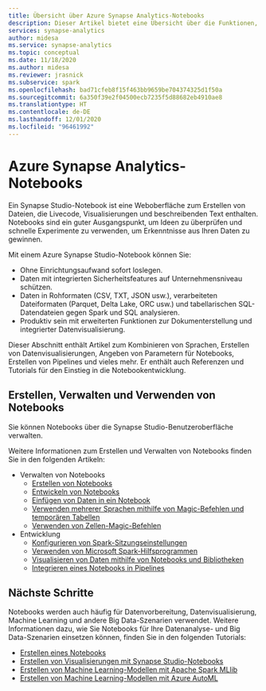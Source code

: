 ```yaml
---
title: Übersicht über Azure Synapse Analytics-Notebooks
description: Dieser Artikel bietet eine Übersicht über die Funktionen, die von Azure Synapse Analytics-Notebooks zur Verfügung gestellt werden.
services: synapse-analytics
author: midesa
ms.service: synapse-analytics
ms.topic: conceptual
ms.date: 11/18/2020
ms.author: midesa
ms.reviewer: jrasnick
ms.subservice: spark
ms.openlocfilehash: bad71cfeb8f15f463bb9659be704374325d1f50a
ms.sourcegitcommit: 6a350f39e2f04500ecb7235f5d88682eb4910ae8
ms.translationtype: HT
ms.contentlocale: de-DE
ms.lasthandoff: 12/01/2020
ms.locfileid: "96461992"
---
```

# <a name="azure-synapse-analytics-notebooks"></a>Azure Synapse Analytics-Notebooks

Ein Synapse Studio-Notebook ist eine Weboberfläche zum Erstellen von Dateien, die Livecode, Visualisierungen und beschreibenden Text enthalten. Notebooks sind ein guter Ausgangspunkt, um Ideen zu überprüfen und schnelle Experimente zu verwenden, um Erkenntnisse aus Ihren Daten zu gewinnen. 

Mit einem Azure Synapse Studio-Notebook können Sie:

* Ohne Einrichtungsaufwand sofort loslegen.
* Daten mit integrierten Sicherheitsfeatures auf Unternehmensniveau schützen.
* Daten in Rohformaten (CSV, TXT, JSON usw.), verarbeiteten Dateiformaten (Parquet, Delta Lake, ORC usw.) und tabellarischen SQL-Datendateien gegen Spark und SQL analysieren.
* Produktiv sein mit erweiterten Funktionen zur Dokumenterstellung und integrierter Datenvisualisierung.

Dieser Abschnitt enthält Artikel zum Kombinieren von Sprachen, Erstellen von Datenvisualisierungen, Angeben von Parametern für Notebooks, Erstellen von Pipelines und vieles mehr. Er enthält auch Referenzen und Tutorials für den Einstieg in die Notebookentwicklung.

## <a name="create-manage-and-use-notebooks"></a>Erstellen, Verwalten und Verwenden von Notebooks
Sie können Notebooks über die Synapse Studio-Benutzeroberfläche verwalten. 

Weitere Informationen zum Erstellen und Verwalten von Notebooks finden Sie in den folgenden Artikeln:
  - Verwalten von Notebooks
    - [Erstellen von Notebooks](./spark/../apache-spark-development-using-notebooks.md#create-a-notebook)
    - [Entwickeln von Notebooks](./spark/../apache-spark-development-using-notebooks.md#develop-notebooks)
    - [Einfügen von Daten in ein Notebook](./spark/../apache-spark-development-using-notebooks.md#bring-data-to-a-notebook)
    - [Verwenden mehrerer Sprachen mithilfe von Magic-Befehlen und temporären Tabellen](./spark/../apache-spark-development-using-notebooks.md#integrate-a-notebook)
    - [Verwenden von Zellen-Magic-Befehlen](./spark/../apache-spark-development-using-notebooks.md#magic-commands)
  - Entwicklung
    - [Konfigurieren von Spark-Sitzungseinstellungen](./spark/../apache-spark-development-using-notebooks.md#spark-session-config)
    - [Verwenden von Microsoft Spark-Hilfsprogrammen](./spark/../microsoft-spark-utilities.md)
    - [Visualisieren von Daten mithilfe von Notebooks und Bibliotheken](./spark/../apache-spark-data-visualization.md)
    - [Integrieren eines Notebooks in Pipelines](./spark/../apache-spark-development-using-notebooks.md#integrate-a-notebook)


## <a name="next-steps"></a>Nächste Schritte
Notebooks werden auch häufig für Datenvorbereitung, Datenvisualisierung, Machine Learning und andere Big Data-Szenarien verwendet. Weitere Informationen dazu, wie Sie Notebooks für Ihre Datenanalyse- und Big Data-Szenarien einsetzen können, finden Sie in den folgenden Tutorials:
  - [Erstellen eines Notebooks](./spark/../../quickstart-apache-spark-notebook.md)
  - [Erstellen von Visualisierungen mit Synapse Studio-Notebooks](./spark/../apache-spark-data-visualization-tutorial.md)
  - [Erstellen von Machine Learning-Modellen mit Apache Spark MLlib](./spark/../apache-spark-machine-learning-mllib-notebook.md)
  - [Erstellen von Machine Learning-Modellen mit Azure AutoML](./spark/../apache-spark-azure-machine-learning-tutorial.md)